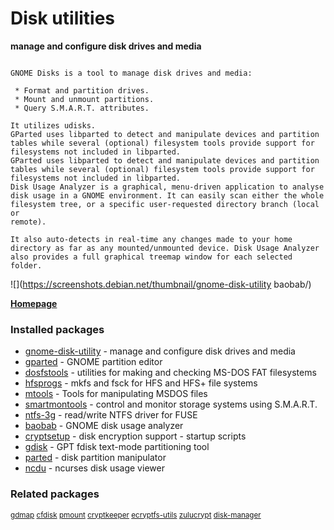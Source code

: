 # Disk utilities

__manage and configure disk drives and media__

```

GNOME Disks is a tool to manage disk drives and media:

 * Format and partition drives.
 * Mount and unmount partitions.
 * Query S.M.A.R.T. attributes.

It utilizes udisks.
GParted uses libparted to detect and manipulate devices and partition
tables while several (optional) filesystem tools provide support for
filesystems not included in libparted.
GParted uses libparted to detect and manipulate devices and partition
tables while several (optional) filesystem tools provide support for
filesystems not included in libparted.
Disk Usage Analyzer is a graphical, menu-driven application to analyse
disk usage in a GNOME environment. It can easily scan either the whole
filesystem tree, or a specific user-requested directory branch (local or
remote).

It also auto-detects in real-time any changes made to your home
directory as far as any mounted/unmounted device. Disk Usage Analyzer
also provides a full graphical treemap window for each selected folder.

```

![](https://screenshots.debian.net/thumbnail/gnome-disk-utility
baobab/)


 **[Homepage](http://git.gnome.org/cgit/gnome-disk-utility/)**

### Installed packages

* [gnome-disk-utility](https://packages.debian.org/jessie/gnome-disk-utility) - manage and configure disk drives and media
* [gparted](https://packages.debian.org/jessie/gparted) - GNOME partition editor
* [dosfstools](https://packages.debian.org/jessie/dosfstools) - utilities for making and checking MS-DOS FAT filesystems
* [hfsprogs](https://packages.debian.org/jessie/hfsprogs) - mkfs and fsck for HFS and HFS+ file systems
* [mtools](https://packages.debian.org/jessie/mtools) - Tools for manipulating MSDOS files
* [smartmontools](https://packages.debian.org/jessie/smartmontools) - control and monitor storage systems using S.M.A.R.T.
* [ntfs-3g](https://packages.debian.org/jessie/ntfs-3g) - read/write NTFS driver for FUSE
* [baobab](https://packages.debian.org/jessie/baobab) - GNOME disk usage analyzer
* [cryptsetup](https://packages.debian.org/jessie/cryptsetup) - disk encryption support - startup scripts
* [gdisk](https://packages.debian.org/jessie/gdisk) - GPT fdisk text-mode partitioning tool
* [parted](https://packages.debian.org/jessie/parted) - disk partition manipulator
* [ncdu](https://packages.debian.org/jessie/ncdu) - ncurses disk usage viewer

### Related packages

<sub> [gdmap](https://packages.debian.org/jessie/gdmap) [cfdisk](https://packages.debian.org/jessie/cfdisk) [pmount](https://packages.debian.org/jessie/pmount) [cryptkeeper](https://packages.debian.org/jessie/cryptkeeper) [ecryptfs-utils](https://packages.debian.org/jessie/ecryptfs-utils) [zulucrypt](https://packages.debian.org/jessie/zulucrypt) [disk-manager](https://packages.debian.org/jessie/disk-manager)  </sub>
